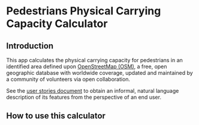 # Pedestrians Physical Carrying Capacity Calculator
## Introduction
This app calculates the physical carrying capacity for pedestrians in an identified area defined upon [OpenStreetMap (OSM)](https://www.openstreetmap.org/), a free, open geographic database with worldwide coverage, updated and maintained by a community of volunteers via open collaboration.

See the [user stories document](UserStories.md) to obtain an informal, natural language description of its features from the perspective of an end user.

## How to use this calculator
